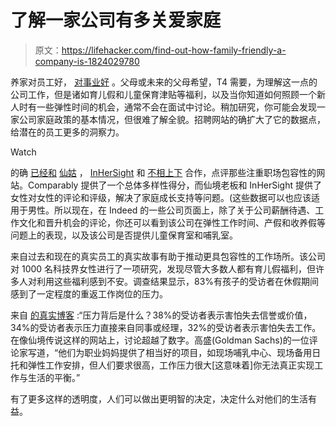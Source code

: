 # 了解一家公司有多关爱家庭

> 原文：<https://lifehacker.com/find-out-how-family-friendly-a-company-is-1824029780>

养家对员工好， [对事业好](https://www.forbes.com/sites/georgenehuang/2017/02/28/the-business-case-for-paid-family-leave-at-your-company/#5f4349f24eae) 。父母或未来的父母希望，T4 需要，为理解这一点的公司工作，但是诸如育儿假和儿童保育津贴等福利，以及当你知道如何照顾一个新人时有一些弹性时间的机会，通常不会在面试中讨论。稍加研究，你可能会发现一家公司家庭政策的基本情况，但很难了解全貌。招聘网站的确扩大了它的数据点，给潜在的员工更多的洞察力。

Watch

的确 [已经和](http://blog.indeed.com/2018/03/22/report-diversity-equality/) [仙姑](https://fairygodboss.com/) ， [InHerSight](https://www.inhersight.com/) 和 [不相上下](https://www.comparably.com/) 合作，点评那些注重职场包容性的网站。Comparably 提供了一个总体多样性得分，而仙境老板和 InHerSight 提供了女性对女性的评论和评级，解决了家庭成长支持等问题。(这些数据可以也应该适用于男性。所以现在，在 Indeed 的一些公司页面上，除了关于公司薪酬待遇、工作文化和晋升机会的评论，你还可以看到该公司在弹性工作时间、产假和收养假等问题上的表现，以及该公司是否提供儿童保育室和哺乳室。

来自过去和现在的真实员工的真实故事有助于推动更具包容性的工作场所。该公司对 1000 名科技界女性进行了一项研究，发现尽管大多数人都有育儿假福利，但许多人对利用这些福利感到不安。调查结果显示，83%有孩子的受访者在休假期间感到了一定程度的重返工作岗位的压力。

来自 [的真实博客](http://blog.indeed.com/2018/03/22/report-diversity-equality/) :“压力背后是什么？38%的受访者表示害怕失去信誉或价值，34%的受访者表示压力直接来自同事或经理，32%的受访者表示害怕失去工作。在像仙境传说这样的网站上，讨论超越了数字。高盛(Goldman Sachs)的一位评论家写道，“他们为职业妈妈提供了相当好的项目，如现场哺乳中心、现场备用日托和弹性工作安排，但人们要求很高，工作压力很大[这意味着]你无法真正实现工作与生活的平衡。”

有了更多这样的透明度，人们可以做出更明智的决定，决定什么对他们的生活有益。